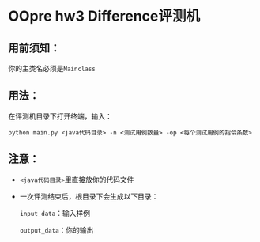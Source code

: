 # OOpre hw3 Difference评测机

## 用前须知：

你的主类名必须是`Mainclass`

## 用法：

在评测机目录下打开终端，输入：

```shell
python main.py <java代码目录> -n <测试用例数量> -op <每个测试用例的指令条数>
```

## 注意：

- `<java代码目录>`里直接放你的代码文件

- 一次评测结束后，根目录下会生成以下目录：

  `input_data`：输入样例

  `output_data`：你的输出
